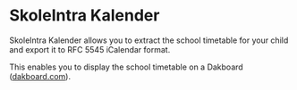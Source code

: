 # SkoleIntra Kalender

SkoleIntra Kalender allows you to extract the school timetable for your child and export it to RFC 5545 iCalendar format.

This enables you to display the school timetable on a Dakboard ([dakboard.com](https://dakboard.com/)).
